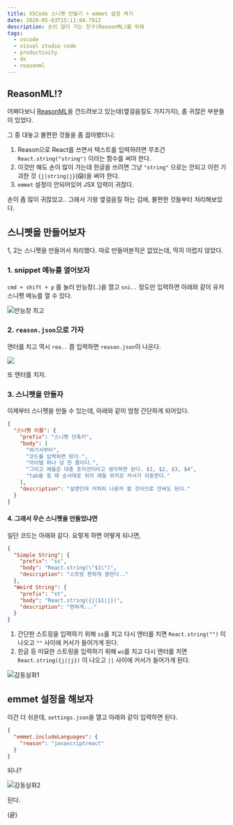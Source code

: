 ```yaml
---
title: VSCode 스니펫 만들기 + emmet 설정 켜기
date: 2020-05-03T15:11:04.791Z
description: 손이 많이 가는 친구(ReasonML)를 위해
tags:
  - vscode
  - visual studio code
  - productivity
  - dx
  - reasonml
---
```

## ReasonML!?

어쩌다보니 [ReasonML](https://reasonml.github.io/en/)을 건드려보고 있는데(옆걸음질도 가지가지), 좀 귀찮은 부분들이 있었다.

그 중 대놓고 불편한 것들을 좀 꼽아봤더니:

1. Reason으로 React를 쓰면서 텍스트를 입력하려면 무조건 `React.string("string")` 이라는 함수를 써야 한다.
2. 이것만 해도 손이 많이 가는데 한글을 쓰려면 그냥 `"string"` 으로는 안되고 이런 기괴한 것 `{j|string|j}`(😱)을 써야 한다.
3. `emmet` 설정이 안되어있어 JSX 입력이 귀찮다.

손이 좀 많이 귀찮았고.. 그래서 기왕 옆걸음질 하는 김에, 불편한 것들부터 처리해보았다.

## 스니펫을 만들어보자

1, 2는 스니펫을 만들어서 처리했다. 따로 만들어본적은 없었는데, 딱히 어렵지 않았다.

### 1. snippet 메뉴를 열어보자

`cmd + shift + p` 를 눌러 만능창(..)을 열고 `sni..` 정도만 입력하면 아래와 같이 유저 스니펫 메뉴를 열 수 있다.

![만능창 최고](/img/screen-shot-2020-05-04-at-12.42.00-am.png)

### 2. `reason.json`으로 가자

엔터를 치고 역시 `rea..` 쯤 입력하면 `reason.json`이 나온다.

![](/img/screen-shot-2020-05-04-at-12.43.42-am.png)

또 엔터를 치자.

### 3. 스니펫을 만들자

이제부터 스니펫을 만들 수 있는데, 아래와 같이 엄청 간단하게 되어있다. 

```json
{
  "스니펫 이름": {
    "prefix": "스니펫 단축키",
    "body": [
      "여기서부터",
      "코드를 입력하면 된다.",
      "아이템 하나 당 한 줄이다.",
      "그리고 얘들은 대충 포지션이라고 생각하면 된다. $1, $2, $3, $4",
      "tab을 칠 때 순서대로 위의 애들 위치로 커서가 이동한다."
    ],
    "description": "설명인데 어차피 나혼자 쓸 것이므로 안써도 된다."
  }
}
```

#### 4. 그래서 무슨 스니펫을 만들었냐면

일단 코드는 아래와 같다. 요렇게 하면 어떻게 되나면,

```json
{
  "Simple String": {
    "prefix": "ss",
    "body": "React.string(\"$1\")",
    "description": "스트링 편하게 쓸란다.."
  },
  "Weird String": {
    "prefix": "st",
    "body": "React.string({j|$1|j})",
    "description": "편하게..."
  }
}
```

1. 간단한 스트링을 입력하기 위해 `ss`를 치고 다시 엔터를 치면 `React.string("")` 이 나오고 `""` 사이에 커서가 들어가게 된다.
2. 한글 등 미묘한 스트링을 입력하기 위해 `ws`를 치고 다시 엔터를 치면 `React.string({j||j})` 이 나오고 `||` 사이에 커서가 들어가게 된다.

![감동실화1](/img/snip.gif "감동실화1")

## emmet 설정을 해보자

이건 더 쉬운데, `settings.json`을 열고 아래와 같이 입력하면 된다.

```json
{
  "emmet.includeLanguages": {
    "reason": "javascriptreact"
  }
}
```

되나?

![감동실화2](/img/emmet.gif "감동실화2")

된다.

(끝)